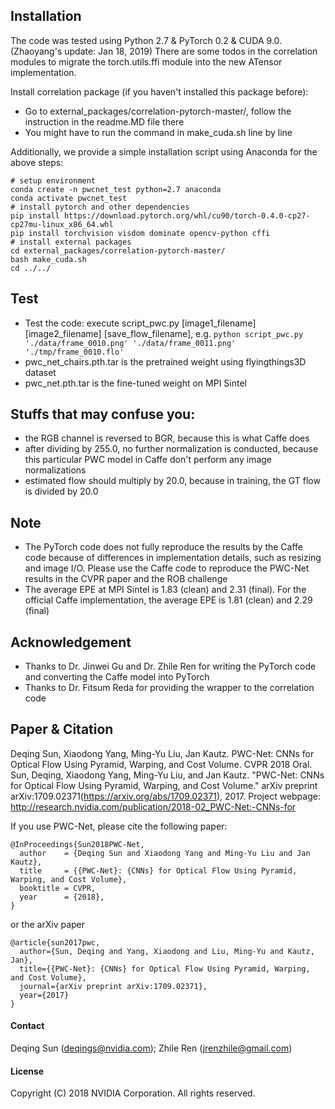 
## Installation
The code was tested using Python 2.7 & PyTorch 0.2 & CUDA 9.0. (Zhaoyang's update: Jan 18, 2019) There are some todos in the correlation modules to migrate the torch.utils.ffi module into the new ATensor implementation. 

Install correlation package (if you haven't installed this package before):
- Go to external_packages/correlation-pytorch-master/, follow the instruction in the readme.MD file there
- You might have to run the command in make_cuda.sh line by line

Additionally, we provide a simple installation script using Anaconda for the above steps:
```
# setup environment
conda create -n pwcnet_test python=2.7 anaconda
conda activate pwcnet_test
# install pytorch and other dependencies
pip install https://download.pytorch.org/whl/cu90/torch-0.4.0-cp27-cp27mu-linux_x86_64.whl 
pip install torchvision visdom dominate opencv-python cffi
# install external packages 
cd external_packages/correlation-pytorch-master/
bash make_cuda.sh
cd ../../
```
## Test
-  Test the code: execute script_pwc.py [image1_filename] [image2_filename] [save_flow_filename], e.g. 
	 ```python script_pwc.py './data/frame_0010.png' './data/frame_0011.png' './tmp/frame_0010.flo'```
-  pwc_net_chairs.pth.tar is the pretrained weight using flyingthings3D dataset
-  pwc_net.pth.tar is the fine-tuned weight on MPI Sintel


## Stuffs that may confuse you:
- the RGB channel is reversed to BGR, because this is what Caffe does
- after dividing by 255.0, no further normalization is conducted, because this particular PWC model in Caffe don't perform any image normalizations
- estimated flow should multiply by 20.0, because in training, the GT flow is divided by 20.0


## Note
- The PyTorch code does not fully reproduce the results by the Caffe code because of differences in implementation details, such as resizing and image I/O. Please use the Caffe code to reproduce the PWC-Net results in the CVPR paper and the ROB challenge
- The average EPE at MPI Sintel is 1.83 (clean) and 2.31 (final). For the official Caffe implementation, the average EPE is 1.81 (clean) and 2.29 (final)


## Acknowledgement
- Thanks to Dr. Jinwei Gu and Dr. Zhile Ren for writing the PyTorch code and converting the Caffe model into PyTorch
- Thanks to Dr. Fitsum Reda for providing the wrapper to the correlation code

## Paper & Citation
Deqing Sun, Xiaodong Yang, Ming-Yu Liu, Jan Kautz. PWC-Net: CNNs for Optical Flow Using Pyramid, Warping, and Cost Volume. CVPR 2018 Oral. 
Sun, Deqing, Xiaodong Yang, Ming-Yu Liu, and Jan Kautz. "PWC-Net: CNNs for Optical Flow Using Pyramid, Warping, and Cost Volume." arXiv preprint arXiv:1709.02371(https://arxiv.org/abs/1709.02371), 2017.
Project webpage: http://research.nvidia.com/publication/2018-02_PWC-Net:-CNNs-for
 

If you use PWC-Net, please cite the following paper: 
```
@InProceedings{Sun2018PWC-Net,
  author    = {Deqing Sun and Xiaodong Yang and Ming-Yu Liu and Jan Kautz},
  title     = {{PWC-Net}: {CNNs} for Optical Flow Using Pyramid, Warping, and Cost Volume},
  booktitle = CVPR,
  year      = {2018},
}
```
or the arXiv paper
```
@article{sun2017pwc,
  author={Sun, Deqing and Yang, Xiaodong and Liu, Ming-Yu and Kautz, Jan},
  title={{PWC-Net}: {CNNs} for Optical Flow Using Pyramid, Warping, and Cost Volume},
  journal={arXiv preprint arXiv:1709.02371},
  year={2017}
}
```

#### Contact
Deqing Sun (deqings@nvidia.com); Zhile Ren (jrenzhile@gmail.com)

#### License 
Copyright (C) 2018 NVIDIA Corporation. All rights reserved. 



